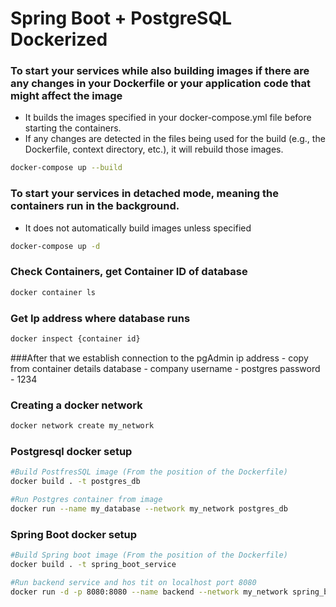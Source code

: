# Spring Boot + PostgreSQL Dockerized

### To start your services while also building images if there are any changes in your Dockerfile or your application code that might affect the image
* It builds the images specified in your docker-compose.yml file before starting the containers.
* If any changes are detected in the files being used for the build (e.g., the Dockerfile, context directory, etc.), it will rebuild those images.
```  bash
docker-compose up --build
```
### To start your services in detached mode, meaning the containers run in the background.
* It does not automatically build images unless specified
```  bash
docker-compose up -d
```
### Check Containers, get Container ID of database
```  bash
docker container ls
```
### Get Ip address where database runs
```  bash
docker inspect {container id}
```
###After that we establish connection to the pgAdmin
ip address - copy from container details 
database - company
username - postgres
password - 1234



### Creating a docker network
``` bash
docker network create my_network
``` 
### Postgresql docker setup
``` bash
#Build PostfresSQL image (From the position of the Dockerfile)
docker build . -t postgres_db

#Run Postgres container from image
docker run --name my_database --network my_network postgres_db
```

### Spring Boot docker setup
``` bash
#Build Spring boot image (From the position of the Dockerfile)
docker build . -t spring_boot_service

#Run backend service and hos tit on localhost port 8080
docker run -d -p 8080:8080 --name backend --network my_network spring_boot_service

```
